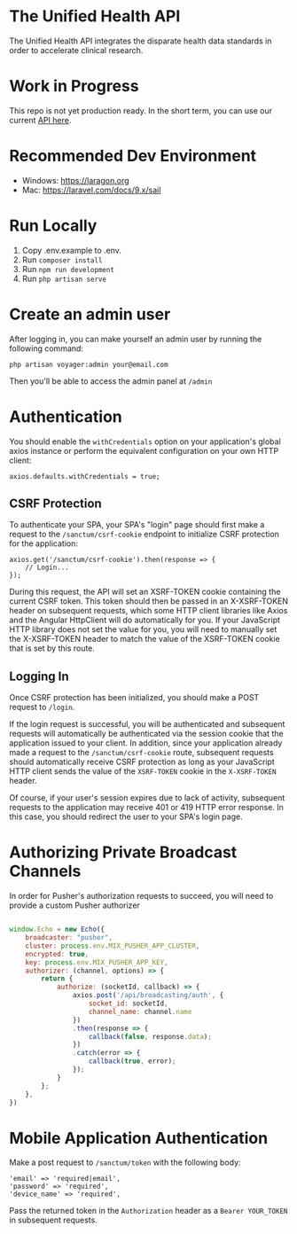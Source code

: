 # The Unified Health API
The Unified Health API integrates the disparate health data standards in order to accelerate clinical research.

# Work in Progress

This repo is not yet production ready.  In the short term, you can use our current [API here](https://app.curedao.org/docs).

# Recommended Dev Environment
- Windows: https://laragon.org
- Mac: https://laravel.com/docs/9.x/sail

# Run Locally

1. Copy .env.example to .env.
2. Run `composer install`
3. Run `npm run development`
4. Run `php artisan serve`

# Create an admin user

After logging in, you can make yourself an admin user by running the following command:

`php artisan voyager:admin your@email.com`

Then you'll be able to access the admin panel at `/admin`

# Authentication

You should enable the `withCredentials` option on your application's global axios instance or perform the equivalent configuration on your own HTTP client:

`axios.defaults.withCredentials = true;`

## CSRF Protection
To authenticate your SPA, your SPA's "login" page should first make a request to the `/sanctum/csrf-cookie` endpoint to initialize CSRF protection for the application:

```
axios.get('/sanctum/csrf-cookie').then(response => {
    // Login...
});
```
During this request, the API will set an XSRF-TOKEN cookie containing the current CSRF token. This token should then be 
passed in an X-XSRF-TOKEN header on subsequent requests, which some HTTP client libraries like Axios and the Angular HttpClient will do automatically for you. If your JavaScript HTTP library does not set the value for you, you will need to manually set the X-XSRF-TOKEN header to match the value of the XSRF-TOKEN cookie that is set by this route.

## Logging In
Once CSRF protection has been initialized, you should make a POST request to `/login`. 

If the login request is successful, you will be authenticated and subsequent requests will automatically be authenticated via the session cookie that the application issued to your client. In addition, since your application already made a request to the `/sanctum/csrf-cookie` route, subsequent requests should automatically receive CSRF protection as long as your JavaScript HTTP client sends the value of the `XSRF-TOKEN` cookie in the `X-XSRF-TOKEN` header.

Of course, if your user's session expires due to lack of activity, subsequent requests to the application may receive 401 or 419 HTTP error response. In this case, you should redirect the user to your SPA's login page.

# Authorizing Private Broadcast Channels

In order for Pusher's authorization requests to succeed, you will need to provide a custom Pusher authorizer

```javascript

window.Echo = new Echo({
    broadcaster: "pusher",
    cluster: process.env.MIX_PUSHER_APP_CLUSTER,
    encrypted: true,
    key: process.env.MIX_PUSHER_APP_KEY,
    authorizer: (channel, options) => {
        return {
            authorize: (socketId, callback) => {
                axios.post('/api/broadcasting/auth', {
                    socket_id: socketId,
                    channel_name: channel.name
                })
                .then(response => {
                    callback(false, response.data);
                })
                .catch(error => {
                    callback(true, error);
                });
            }
        };
    },
})
```

# Mobile Application Authentication

Make a post request to `/sanctum/token` with the following body:
```
'email' => 'required|email',
'password' => 'required',
'device_name' => 'required',
```

Pass the returned token in the `Authorization` header as a `Bearer YOUR_TOKEN` in subsequent requests.


